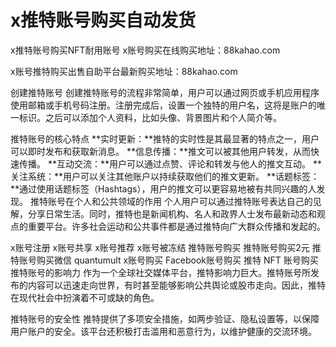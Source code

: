 # x推特账号购买自动发货
x推特账号购买NFT耐用账号
x账号购买在线购买地址：88kahao.com

x账号推特购买出售自助平台最新购买地址：88kahao.com

创建推特账号
创建推特账号的流程非常简单，用户可以通过网页或手机应用程序使用邮箱或手机号码注册。注册完成后，设置一个独特的用户名，这将是账户的唯一标识。之后可以添加个人资料，比如头像、背景图片和个人简介等。

推特账号的核心特点
**实时更新：**推特的实时性是其最显著的特点之一，用户可以即时发布和获取新消息。
**信息传播：**推文可以被其他用户转发，从而快速传播。
**互动交流：**用户可以通过点赞、评论和转发与他人的推文互动。
**关注系统：**用户可以关注其他账户以持续获取他们的推文更新。
**话题标签：**通过使用话题标签（Hashtags），用户的推文可以更容易地被有共同兴趣的人发现。
推特账号在个人和公共领域的作用
个人用户可以通过推特账号表达自己的见解，分享日常生活。同时，推特也是新闻机构、名人和政界人士发布最新动态和观点的重要平台。许多社会运动和公共事件都是通过推特向广大群众传播和发起的。

x账号注册
x账号共享
x账号推荐
x账号被冻结
推特账号购买
推特账号购买2元
推特账号购买微信
quantumult x账号购买
Facebook账号购买
推特 NFT 账号购买
推特账号的影响力
作为一个全球社交媒体平台，推特影响力巨大。推特账号所发布的内容可以迅速走向世界，有时甚至能够影响公共舆论或股市走向。因此，推特在现代社会中扮演着不可或缺的角色。

推特账号的安全性
推特提供了多项安全措施，如两步验证、隐私设置等，以保障用户账户的安全。该平台还积极打击滥用和恶意行为，以维护健康的交流环境。

